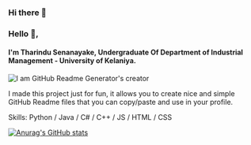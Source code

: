 ### Hi there 👋


### Hello 👋, 
#### I'm Tharindu Senanayake, Undergraduate Of Department of Industrial Management - University of Kelaniya.
![I am GitHub Readme Generator's creator](https://arturssmirnovs.github.io/github-profile-readme-generator/images/banner.png)

I made this project just for fun, it allows you to create nice and simple GitHub Readme files that you can copy/paste and use in your profile.

Skills: Python / Java / C# / C++ / JS / HTML / CSS 

 





[![Anurag's GitHub stats](https://github-readme-stats.vercel.app/api?username=Thari-TES)](https://github.com/anuraghazra/github-readme-stats)
